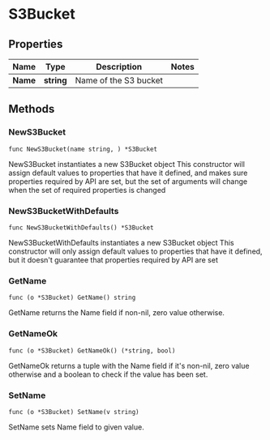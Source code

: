 # S3Bucket

## Properties

|Name | Type | Description | Notes|
|------------ | ------------- | ------------- | -------------|
|**Name** | **string** | Name of the S3 bucket | |

## Methods

### NewS3Bucket

`func NewS3Bucket(name string, ) *S3Bucket`

NewS3Bucket instantiates a new S3Bucket object
This constructor will assign default values to properties that have it defined,
and makes sure properties required by API are set, but the set of arguments
will change when the set of required properties is changed

### NewS3BucketWithDefaults

`func NewS3BucketWithDefaults() *S3Bucket`

NewS3BucketWithDefaults instantiates a new S3Bucket object
This constructor will only assign default values to properties that have it defined,
but it doesn't guarantee that properties required by API are set

### GetName

`func (o *S3Bucket) GetName() string`

GetName returns the Name field if non-nil, zero value otherwise.

### GetNameOk

`func (o *S3Bucket) GetNameOk() (*string, bool)`

GetNameOk returns a tuple with the Name field if it's non-nil, zero value otherwise
and a boolean to check if the value has been set.

### SetName

`func (o *S3Bucket) SetName(v string)`

SetName sets Name field to given value.



